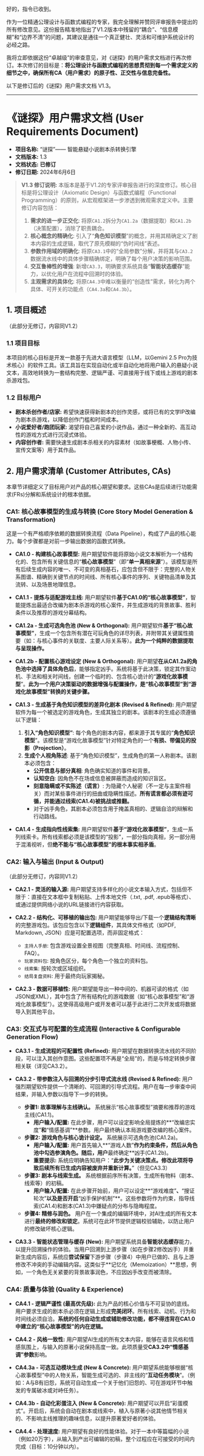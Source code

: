 好的，指令已收到。

作为一位精通公理设计与函数式编程的专家，我完全理解并赞同评审报告中提出的所有修改意见。这份报告精准地指出了V1.2版本中残留的“耦合”、“信息模糊”和“边界不清”的问题，其建议是通往一个真正健壮、灵活和可维护系统设计的必经之路。

我将立即依据这份“卓越级”的审查意见，对《谜探》的用户需求文档进行再次修订。本次修订的目标是：**将公理设计与函数式编程的思想贯彻到每一个需求定义的细节之中，确保所有CA（用户需求）的原子性、正交性与信息完备性。**

以下是修订后的《谜探》用户需求文档 V1.3。

---

# 《谜探》用户需求文档 (User Requirements Document)

- **项目名称:** “谜探”—— 智能悬疑小说剧本杀转换引擎
- **文档版本:** 1.3
- **文档状态:** **已修订**
- **修订日期:** 2024年6月6日

> **V1.3 修订说明:**
> 本版本是基于V1.2的专家评审报告进行的深度修订。核心目标是将公理设计（Axiomatic Design）与函数式编程（Functional Programming）的原则，从宏观框架进一步渗透到微观需求定义中。主要修订内容包括：
> 1.  **需求的进一步正交化**: 将原`CA1.2`拆分为`CA1.2a`（数据提取）和`CA1.2b`（决策配置），消除了职责耦合。
> 2.  **核心概念的精确化**: 引入了“**角色知识模型**”的概念，并用其精确定义了剧本内容的生成逻辑，取代了原先模糊的“伪时间线”表述。
> 3.  **参数作用域的明确化**: 将原`CA3.1`中的“全局参数”分解，并将其与`CA3.2`数据流水线中的具体步骤精确绑定，明确了每个用户决策的影响范围。
> 4.  **交互鲁棒性的增强**: 新增`CA3.3`，明确要求系统具备“**智能状态缓存**”能力，以优化用户在流程中回溯时的体验。
> 5.  **主观需求的具体化**: 将原`CA4.3`中难以衡量的“创造性”需求，转化为两个具体、可开关的功能点（`CA4.3a`和`CA4.3b`）。

## 1. 项目概述

（此部分无修订，内容同V1.2）

### 1.1 项目目标
本项目的核心目标是开发一款基于先进大语言模型（LLM，以Gemini 2.5 Pro为技术核心）的软件工具。该工具旨在实现自动化或半自动化地将用户输入的悬疑小说文本，高效地转换为一套结构完整、逻辑严谨、可直接用于线下或线上游戏的剧本杀游戏包。

### 1.2 目标用户
- **剧本杀创作者/店家:** 希望快速获得新剧本的创作灵感，或将已有的文学IP改编为剧本杀游戏，以降低创作门槛和时间成本。
- **小说爱好者/跑团玩家:** 渴望将自己喜爱的小说作品，通过一种全新的、高互动性的游戏方式进行沉浸式体验。
- **内容创作者:** 需要快速生成剧本杀相关的内容素材（如故事梗概、人物小传、宣传文案等）用于其作品。

## 2. 用户需求清单 (Customer Attributes, CAs)

本章节详细定义了目标用户对产品的核心期望和要求。这些CAs是后续进行功能需求(FRs)分解和系统设计的根本依据。

### CA1: 核心故事模型的生成与转换 (Core Story Model Generation & Transformation)

这是一个有严格顺序依赖的数据转换流程（Data Pipeline），构成了产品的核心能力。每个步骤都是对前一步输出数据的函数式转换。

- **CA1.0 - 构建核心故事模型:** 用户期望软件能将原始小说文本解析为一个结构化的、包含所有关键信息的“**核心故事模型**”（即“**单一真相来源**”）。该模型是所有后续生成内容的唯一、不可变的真相基石，应包含但不限于：完整的人物关系图谱、精确到关键节点的时间线、所有核心事件的序列、关键物品清单及其流转、以及场景地理信息。

- **CA1.1 - 提炼与适配游戏主线:** 用户期望软件**基于CA1.0的“核心故事模型”**，智能提炼出最适合改编为剧本杀游戏的核心案件，并生成游戏的背景故事、胜利条件以及推荐的游戏分幕结构。

- **CA1.2a - 生成可选角色池 (New & Orthogonal):** 用户期望软件**基于“核心故事模型”**，生成一个包含所有潜在可玩角色的详尽列表，并附带其关键属性摘要（如：与核心事件的关联度、主要人际关系等）。**此为一个纯粹的数据提取与呈现操作。**

- **CA1.2b - 配置核心游戏设定 (New & Orthogonal):** 用户期望**在从CA1.2a的角色池中选择了具体角色后**，能够指定凶手。系统将基于此决策，锁定其作案动机、手法和相关时间线，创建一个临时的、包含核心诡计的“**游戏化故事模型**”。**此为一个用户决策驱动的数据增强与配置操作，是“核心故事模型”到“游戏化故事模型”转换的关键步骤。**

- **CA1.3 - 生成基于角色知识模型的差异化剧本 (Revised & Refined):**
    用户期望软件为每一个被选定的游戏角色，生成其独立的剧本。该剧本的生成必须遵循以下逻辑：
    1.  **引入“角色知识模型”**: 每个角色的剧本内容，都来源于其专属的“**角色知识模型**”。该模型是“游戏化故事模型”针对特定角色的一个**有损、带偏见的投影（Projection）**。
    2.  **生成个人视角陈述**: 基于“角色知识模型”，生成角色的第一人称剧本。该剧本必须包含：
        -   **公开信息与部分真相**: 角色确实知道的事件和背景。
        -   **认知空白**: 因角色不在场或信息被屏蔽而造成的知识盲区。
        -   **刻意隐瞒或不实陈述（谎言）**: 为隐藏个人秘密（不一定与主案件相关）而对某些事件进行的扭曲或隐瞒性描述。**所有谎言都必须有迹可循，并能通过线索(CA1.4)被挑战或推翻。**
        -   对于凶手角色，其剧本必须包含用于掩盖真相的、逻辑自洽的辩解和行动路线。

- **CA1.4 - 生成指向性线索集:** 用户期望软件**基于“游戏化故事模型”**，生成一系列线索卡。所有线索都必须是该模型的“投影”，一部分指向真相，另一部分用于混淆视听，但**绝不能与“核心故事模型”的根本事实相矛盾**。

### CA2: 输入与输出 (Input & Output)

（此部分无修订，内容同V1.2）

- **CA2.1 - 灵活的输入源:** 用户期望支持多样化的小说文本输入方式，包括但不限于：直接在文本框中复制粘贴、上传本地文件（.txt, .pdf, .epub等格式）、或通过提供网络小说的URL链接进行内容获取。

- **CA2.2 - 结构化、可移植的输出包:** 用户期望能够导出/下载一个**逻辑结构清晰**的完整游戏包。该包应包含以下**逻辑组件**，其具体文件格式（如PDF, Markdown, JSON）应是可配置选项，而非固定格式：
    -   `主持人手册`: 包含游戏设置全景视图（完整真相、时间线、流程控制、FAQ）。
    -   `玩家资料包`: 按角色区分，每个角色一个独立的资料包。
    -   `线索集`: 按轮次或区域组织。
    -   `结局复盘资料`: 用于最终向玩家揭秘。

- **CA2.3 - 数据可移植性:** 用户期望能导出一种中间的、机器可读的格式（如JSON或XML），其中包含了所有结构化的游戏数据（如“核心故事模型”和“游戏化故事模型”）。这使得高级用户或开发者可以基于此进行二次开发或将数据导入到其他平台。

### CA3: 交互式与可配置的生成流程 (Interactive & Configurable Generation Flow)

- **CA3.1 - 生成流程的可配置性 (Refined):** 用户期望在数据转换流水线的不同阶段，可以注入其创作意图。这些配置项不再是“全局”的，而是与特定转换步骤相关联（详见CA3.2）。

- **CA3.2 - 带参数注入与回溯的分步引导式流水线 (Revised & Refined):** 用户强烈期望软件提供一个清晰的、可回溯的引导式流程。用户在每一步审查中间结果，并输入参数以指导下一步的转换。
    - **步骤1: 故事理解与主线确认。** 系统展示“核心故事模型”摘要和推荐的游戏主线(CA1.1)。
        -   **用户输入/配置:** 在此步骤，用户可以设定影响全局提炼的**“改编忠实度”**和**“情感基调”**参数。用户最终确认本局游戏要改编的核心案件。
    - **步骤2: 游戏角色与核心诡计设定。** 系统展示可选角色池(CA1.2a)。
        -   **用户输入/配置:** 用户首先输入**“游戏人数”**作为约束条件，然后从角色池中勾选参演角色。随后，用户**最终确定**凶手(CA1.2b)。
        -   **重要提示:** 系统应明确告知用户：“**此步为关键决策点。修改此项将导致后续所有已生成内容被废弃并重新计算。**”（但见CA3.3）
    - **步骤3: 剧本与线索生成。** 系统根据前序所有决策，生成所有物料（剧本、线索等）的初稿。
        -   **用户输入/配置:** 在此步骤开始前，用户可以设定**“游戏难度”**、**“搜证轮次”**以及是否开启**“凶手保护机制”**。这些参数将作为约束，指导线索(CA1.4)和剧本(CA1.3)中嫌疑点的分布与隐晦程度。
    - **步骤4: 精修与润色。** 用户在一个集成的编辑环境中，对AI生成的所有文本进行**最终的修改和锁定**。系统可在此环节提供逻辑校验辅助，以防止用户的修改破坏核心逻辑。

- **CA3.3 - 智能状态管理与缓存 (New):** 用户期望系统具备**智能状态缓存**能力，以提升回溯操作的体验。当用户回溯到上游步骤（如在步骤2修改凶手）并重新生成内容后，系统应**尝试保留**下游步骤（步骤4）中用户已做的、且与上游修改不冲突的手动编辑内容。这类似于**记忆化（Memoization）**思想，例如，一个角色无关紧要的背景故事润色，不应因凶手改变而被清除。

### CA4: 质量与体验 (Quality & Experience)

- **CA4.1 - 逻辑严谨性 (最高优先级):** 此为产品的核心价值与不可妥协的底线。用户要求生成的剧本杀必须在逻辑上形成**完美闭环**。所有线索、动机、行为和时间线必须自洽。**系统的任何自动生成或辅助修改功能，都不得违背在CA1.0中建立的“核心故事模型”的内在逻辑。**
- **CA4.2 - 风格一致性:** 用户期望AI生成的所有文本内容，能够在语言风格和情感氛围上，与输入的原著小说保持高度一致。此项质量受**CA3.2中“情感基调”参数**影响。

- **CA4.3a - 可选互动模块生成 (New & Concrete):** 用户期望系统能够根据“核心故事模型”中的人物关系，智能生成可选的、非主线的“**互动任务模块**”。（例如：A与B有旧怨，系统可自动生成一个关于他们旧怨的、可在游戏环节中触发的专属破冰或对峙任务）。

- **CA4.3b - 自动化彩蛋注入 (New & Concrete):** 用户期望可以开启“彩蛋模式”。开启后，系统会自动在剧本或线索中，植入与原著小说其他情节相关的、不影响主线推理的趣味信息，以提升原著爱好者的体验。

- **CA4.4 - 处理速度:** 用户期望有良好的性能体验。对于一本中等篇幅的小说（例如20万字），从输入到产出可编辑的初稿，整个过程应在可接受的时间内完成（目标：10分钟以内）。